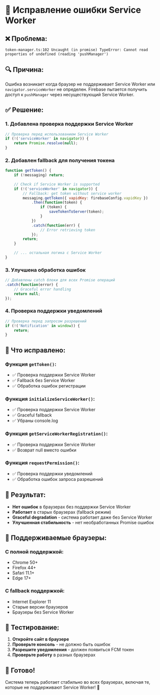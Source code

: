 # 🔧 Исправление ошибки Service Worker

## ❌ Проблема:
```
token-manager.ts:102 Uncaught (in promise) TypeError: Cannot read properties of undefined (reading 'pushManager')
```

## 🔍 Причина:
Ошибка возникает когда браузер не поддерживает Service Worker или `navigator.serviceWorker` не определен. Firebase пытается получить доступ к `pushManager` через несуществующий Service Worker.

## ✅ Решение:

### 1. **Добавлена проверка поддержки Service Worker**

```javascript
// Проверка перед использованием Service Worker
if (!('serviceWorker' in navigator)) {
    return Promise.resolve(null);
}
```

### 2. **Добавлен fallback для получения токена**

```javascript
function getToken() {
    if (!messaging) return;
    
    // Check if Service Worker is supported
    if (!('serviceWorker' in navigator)) {
        // Fallback: get token without service worker
        messaging.getToken({ vapidKey: firebaseConfig.vapidKey })
            .then(function(token) {
                if (token) {
                    saveTokenToServer(token);
                }
            })
            .catch(function(err) {
                // Error retrieving token
            });
        return;
    }
    
    // ... остальная логика с Service Worker
}
```

### 3. **Улучшена обработка ошибок**

```javascript
// Добавлены catch блоки для всех Promise операций
.catch(function(error) {
    // Graceful error handling
    return null;
});
```

### 4. **Проверка поддержки уведомлений**

```javascript
// Проверка перед запросом разрешений
if (!('Notification' in window)) {
    return;
}
```

## 🎯 Что исправлено:

### **Функция `getToken()`:**
- ✅ Проверка поддержки Service Worker
- ✅ Fallback без Service Worker
- ✅ Обработка ошибок регистрации

### **Функция `initializeServiceWorker()`:**
- ✅ Проверка поддержки Service Worker
- ✅ Graceful fallback
- ✅ Убраны console.log

### **Функция `getServiceWorkerRegistration()`:**
- ✅ Проверка поддержки Service Worker
- ✅ Возврат null вместо ошибки

### **Функция `requestPermission()`:**
- ✅ Проверка поддержки уведомлений
- ✅ Обработка ошибок запроса разрешений

## 🚀 Результат:

- **Нет ошибок** в браузерах без поддержки Service Worker
- **Работает** в старых браузерах (fallback режим)
- **Graceful degradation** - система работает даже без Service Worker
- **Улучшенная стабильность** - нет необработанных Promise ошибок

## 📱 Поддерживаемые браузеры:

### **С полной поддержкой:**
- Chrome 50+
- Firefox 44+
- Safari 11.1+
- Edge 17+

### **С fallback поддержкой:**
- Internet Explorer 11
- Старые версии браузеров
- Браузеры без Service Worker

## 🔧 Тестирование:

1. **Откройте сайт в браузере**
2. **Проверьте консоль** - не должно быть ошибок
3. **Разрешите уведомления** - должен появиться FCM токен
4. **Проверьте работу** в разных браузерах

## 🎉 Готово!

Система теперь работает стабильно во всех браузерах, включая те, которые не поддерживают Service Worker! 🚀


